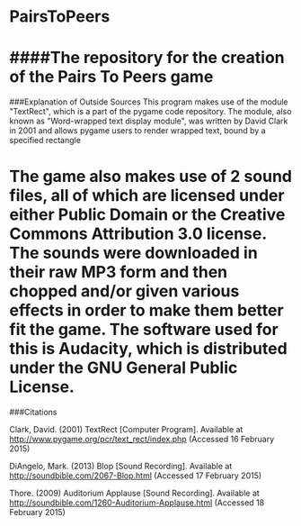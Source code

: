 # PairsToPeers
####The repository for the creation of the Pairs To Peers game
======
###Explanation of Outside Sources
This program makes use of the module "TextRect", which is a part of the pygame code repository.  The module, also known as "Word-wrapped text display module", was written by David Clark in 2001 and allows pygame users to render wrapped text, bound by a specified rectangle

The game also makes use of 2 sound files, all of which are licensed under either Public Domain or the Creative Commons Attribution 3.0 license.  The sounds were downloaded in their raw MP3 form and then chopped and/or given various effects in order to make them better fit the game.  The software used for this is Audacity, which is distributed under the GNU General Public License.
======
###Citations

Clark, David.  (2001) TextRect [Computer Program].  Available at http://www.pygame.org/pcr/text_rect/index.php (Accessed 16 February 2015)

DiAngelo, Mark. (2013) Blop [Sound Recording].  Available at http://soundbible.com/2067-Blop.html (Accessed 17 February 2015)

Thore. (2009) Auditorium Applause [Sound Recording].  Available at http://soundbible.com/1260-Auditorium-Applause.html (Accessed 18 February 2015)